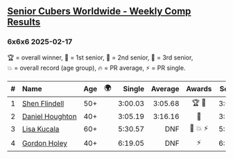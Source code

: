 <style>table {white-space: nowrap;}</style>
<link rel="stylesheet" type="text/css" href="/scw-comp/css/flags.css" />

## [Senior Cubers Worldwide - Weekly Comp Results](/scw-comp/results/)
### 6x6x6 2025-02-17

<span style="white-space: nowrap;">🏆 = overall winner</span>, <span style="white-space: nowrap;">🥇 = 1st senior</span>, <span style="white-space: nowrap;">🥈 = 2nd senior</span>, <span style="white-space: nowrap;">🥉 = 3rd senior</span>, <span style="white-space: nowrap;">💥 = overall record (age group)</span>, <span style="white-space: nowrap;">🔥 = PR average</span>, <span style="white-space: nowrap;">⚡ = PR single</span>.

| # | Name | Age | 🌍 | Single | Average | Awards | Solve 1 | Solve 2 | Solve 3 | Video |
| :--: | :-- | :--: | :--: | --: | --: | :--: | --: | --: | --: | :-- |
| 1 | [Shen Flindell](../../persons/shen_flindell/666.md) | 50+ | <i class="flag flag-AU" /> | 3:00.03 | 3:05.68 | 🏆 🥇 | 3:00.03 | 3:00.44 | 3:16.57 | [Desktop](https://www.facebook.com/745394767/videos/2941589529341588) / [Mobile](https://m.facebook.com/745394767/videos/2941589529341588) |
| 2 | [Daniel Houghton](../../persons/daniel_houghton/666.md) | 40+ | <i class="flag flag-CH" /> | 3:05.19 | 3:16.16 | 🥈 | 3:23.51 | 3:05.19 | 3:19.79 | [Desktop](https://www.facebook.com/events/932951942320656/permalink/936198555329328) / [Mobile](https://m.facebook.com/events/932951942320656?view=permalink&id=936198555329328) |
| 3 | [Lisa Kucala](../../persons/lisa_kucala/666.md) | 60+ | <i class="flag flag-US" /> | 5:30.57 | DNF | 🥉 💥 ⚡ | 5:30.57 | 5:46.68 | DNS | [Desktop](https://www.facebook.com/events/932951942320656/permalink/941327408149776) / [Mobile](https://m.facebook.com/events/932951942320656?view=permalink&id=941327408149776) |
| 4 | [Gordon Holey](../../persons/gordon_holey/666.md) | 40+ | <i class="flag flag-US" /> | 6:19.05 | DNF | ⚡ | 6:56.41 | 6:19.05 | DNS | [Desktop](https://www.facebook.com/766997877/videos/2304456703259743) / [Mobile](https://m.facebook.com/766997877/videos/2304456703259743) |

<!-- Global site tag (gtag.js) - Google Analytics -->
<script async src="https://www.googletagmanager.com/gtag/js?id=UA-86348435-3"></script>
<script>window.dataLayer = window.dataLayer || []; function gtag() {dataLayer.push(arguments);} gtag('js', new Date()); gtag('config', 'UA-86348435-3');</script>
